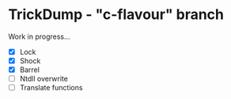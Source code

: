 # TrickDump - "c-flavour" branch

Work in progress...

- [x] Lock
- [x] Shock
- [x] Barrel
- [ ] Ntdll overwrite
- [ ] Translate functions
